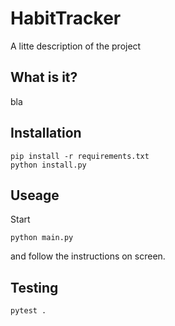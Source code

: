 # HabitTracker

A litte description of the project

## What is it?
bla

## Installation
```shell
pip install -r requirements.txt
python install.py
```

## Useage
Start

```shell
python main.py
```

and follow the instructions on screen.

## Testing

```shell
pytest .
```